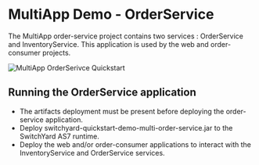 # MultiApp Demo - OrderService

The MultiApp order-service project contains two services : OrderService and InventoryService.  This application is used by the web and order-consumer projects.

![MultiApp OrderSerivce Quickstart](https://github.com/jboss-switchyard/quickstarts/raw/master/demos/multiApp/order-service/order-service.jpg)


## Running the OrderService application

* The artifacts deployment must be present before deploying the order-service application.
* Deploy switchyard-quickstart-demo-multi-order-service.jar to the SwitchYard AS7 runtime.
* Deploy the web and/or order-consumer applications to interact with the InventoryService and OrderService services.


